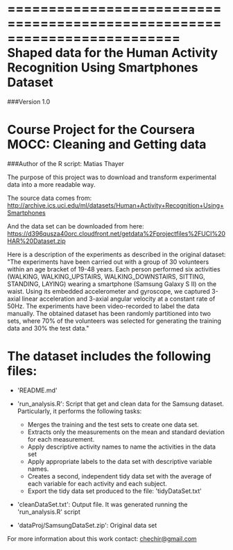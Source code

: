 
=========================================================================
Shaped data for the Human Activity Recognition Using Smartphones Dataset
=========================================================================
###Version 1.0

Course Project for the Coursera MOCC: Cleaning and Getting data 
=========================================================================
###Author of the R script: Matias Thayer

The purpose of this project was to download and transform experimental data into a more readable way. 

The source data comes from: 
http://archive.ics.uci.edu/ml/datasets/Human+Activity+Recognition+Using+Smartphones 

And the data set can be downloaded from here:
https://d396qusza40orc.cloudfront.net/getdata%2Fprojectfiles%2FUCI%20HAR%20Dataset.zip 

Here is a description of the experiments as described in the original dataset:
"The experiments have been carried out with a group of 30 volunteers within an age bracket of 19-48 years. Each person performed six activities (WALKING, WALKING_UPSTAIRS, WALKING_DOWNSTAIRS, SITTING, STANDING, LAYING) wearing a smartphone (Samsung Galaxy S II) on the waist. Using its embedded accelerometer and gyroscope, we captured 3-axial linear acceleration and 3-axial angular velocity at a constant rate of 50Hz. The experiments have been video-recorded to label the data manually. The obtained dataset has been randomly partitioned into two sets, where 70% of the volunteers was selected for generating the training data and 30% the test data."

The dataset includes the following files:
=========================================

- 'README.md'

- 'run_analysis.R': Script that get and clean data for the Samsung dataset. Particularly, it performs the following tasks:
    - Merges the training and the test sets to create one data set.
    - Extracts only the measurements on the mean and standard deviation for each measurement. 
    - Apply descriptive activity names to name the activities in the data set
    - Apply appropriate labels to the data set with descriptive variable names. 
    - Creates a second, independent tidy data set with the average of each variable for each activity and each subject.
    - Export the tidy data set produced to the file: 'tidyDataSet.txt'

- 'cleanDataSet.txt': Output file. It was generated running the 'run_analysis.R' script

- 'dataProj/SamsungDataSet.zip': Original data set


For more information about this work contact: chechir@gmail.com

